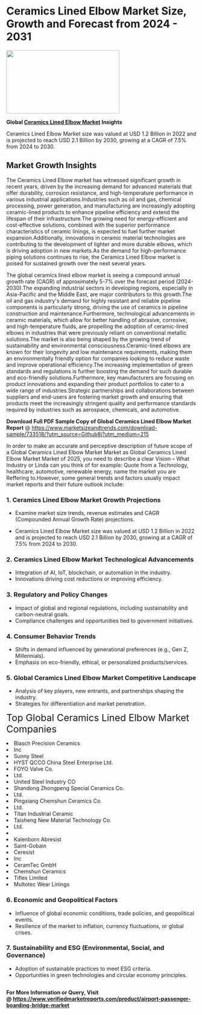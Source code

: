 <H1>Ceramics Lined Elbow Market Size, Growth and Forecast from 2024 - 2031</H1><img class="aligncenter size-medium wp-image-584254" src="https://thirdeyenews.in/wp-content/uploads/2024/09/Global-Market-Research-300x168.jpeg" alt="" width="300" height="168" /><p><strong>Global&nbsp;<a href="https://www.marketsizeandtrends.com/download-sample/733518/?utm_source=Github8j?utm_medium=215">Ceramics Lined Elbow Market</a> Insights</strong></p><p>Ceramics Lined Elbow Market size was valued at USD 1.2 Billion in 2022 and is projected to reach USD 2.1 Billion by 2030, growing at a CAGR of 7.5% from 2024 to 2030.</p><p><h2>Market Growth Insights</h2> <p>The Ceramics Lined Elbow market has witnessed significant growth in recent years, driven by the increasing demand for advanced materials that offer durability, corrosion resistance, and high-temperature performance in various industrial applications.Industries such as oil and gas, chemical processing, power generation, and manufacturing are increasingly adopting ceramic-lined products to enhance pipeline efficiency and extend the lifespan of their infrastructure.The growing need for energy-efficient and cost-effective solutions, combined with the superior performance characteristics of ceramic linings, is expected to fuel further market expansion.Additionally, innovations in ceramic material technologies are contributing to the development of lighter and more durable elbows, which is driving adoption in new markets.As the demand for high-performance piping solutions continues to rise, the Ceramics Lined Elbow market is poised for sustained growth over the next several years.</p> <p>The global ceramics lined elbow market is seeing a compound annual growth rate (CAGR) of approximately 5-7% over the forecast period (2024-2030).The expanding industrial sectors in developing regions, especially in Asia-Pacific and the Middle East, are major contributors to this growth.The oil and gas industry's demand for highly resistant and reliable pipeline components is particularly strong, driving the use of ceramics in pipeline construction and maintenance.Furthermore, technological advancements in ceramic materials, which allow for better handling of abrasive, corrosive, and high-temperature fluids, are propelling the adoption of ceramic-lined elbows in industries that were previously reliant on conventional metallic solutions.The market is also being shaped by the growing trend of sustainability and environmental consciousness.Ceramic-lined elbows are known for their longevity and low maintenance requirements, making them an environmentally friendly option for companies looking to reduce waste and improve operational efficiency.The increasing implementation of green standards and regulations is further boosting the demand for such durable and eco-friendly solutions.Furthermore, key manufacturers are focusing on product innovations and expanding their product portfolios to cater to a wide range of industries.Strategic partnerships and collaborations between suppliers and end-users are fostering market growth and ensuring that products meet the increasingly stringent quality and performance standards required by industries such as aerospace, chemicals, and automotive.<p><span class=""><strong>Download Full PDF Sample Copy of Global Ceramics Lined Elbow Market Report</strong> @ <a href="https://www.marketsizeandtrends.com/download-sample/733518/?utm_source=Github8j?utm_medium=215" target="_blank">https://www.marketsizeandtrends.com/download-sample/733518/?utm_source=Github8j?utm_medium=215</a></span></p><p>In order to make an accurate and perceptive description of future scope of a Global&nbsp;Ceramics Lined Elbow Market Market as Global&nbsp;Ceramics Lined Elbow Market Market of 2025, you need to describe a clear Vision &ndash; What Industry or Linda can you think of for example: Quote from a Technology, healthcare, automotive, renewable energy, name the market you are Reffering to.However, some general trends and factors usually impact market reports and their future outlook include:</p><h3>1.&nbsp;<strong>Ceramics Lined Elbow Market Growth Projections</strong></h3><ul><li>Examine market size trends, revenue estimates and CAGR (Compounded Annual Growth Rate) projections.</li><li><p>Ceramics Lined Elbow Market size was valued at USD 1.2 Billion in 2022 and is projected to reach USD 2.1 Billion by 2030, growing at a CAGR of 7.5% from 2024 to 2030.</p></li></ul><h3>2.&nbsp;<strong>Ceramics Lined Elbow Market Technological Advancements</strong></h3><ul><li>Integration of AI, IoT, blockchain, or automation in the industry.</li><li>Innovations driving cost reductions or improving efficiency.</li></ul><h3>3.&nbsp;<strong>Regulatory and Policy Changes</strong></h3><ul><li>Impact of global and regional regulations, including sustainability and carbon-neutral goals.</li><li>Compliance challenges and opportunities tied to government initiatives.</li></ul><h3>4.&nbsp;<strong>Consumer Behavior Trends</strong></h3><ul><li>Shifts in demand influenced by generational preferences (e.g., Gen Z, Millennials).</li><li>Emphasis on eco-friendly, ethical, or personalized products/services.</li></ul><h3>5.&nbsp;<strong>Global Ceramics Lined Elbow Market Competitive Landscape</strong></h3><ul><li>Analysis of key players, new entrants, and partnerships shaping the industry.</li><li>Strategies for differentiation and market penetration.</li></ul><p data-pm-slice="1 1 []"><span style="color: inherit; font-family: inherit; font-size: 25px;">Top Global Ceramics Lined Elbow Market Companies</span></p><div class="" data-test-id=""><p><li>Blasch Precision Ceramics</li><li> Inc</li><li> Sunny Steel</li><li> HYST QCCO China Steel Enterprise Ltd.</li><li> FOYO Valve Co.</li><li>Ltd.</li><li> United Steel Industry CO</li><li> Shandong Zhongpeng Special Ceramics Co.</li><li> Ltd.</li><li> Pingxiang Chemshun Ceramics Co.</li><li>Ltd.</li><li> Titan Industrial Ceramic</li><li> Taisheng New Material Technology Co.</li><li> Ltd.</li><li></li><li> Kalenborn Abresist</li><li> Saint-Gobain</li><li> Ceresist</li><li> Inc</li><li> CeramTec GmbH</li><li> Chemshun Ceramics</li><li> Tiflex Limited</li><li> Multotec Wear Linings</li></p></div><h3>6.&nbsp;<strong>Economic and Geopolitical Factors</strong></h3><ul><li>Influence of global economic conditions, trade policies, and geopolitical events.</li><li>Resilience of the market to inflation, currency fluctuations, or global crises.</li></ul><h3>7.&nbsp;<strong>Sustainability and ESG (Environmental, Social, and Governance)</strong></h3><ul><li>Adoption of sustainable practices to meet ESG criteria.</li><li>Opportunities in green technologies and circular economy principles.</li></ul><h2><strong style="font-size: 14px;">For More Information or Query, Visit @&nbsp;</strong><a style="background-color: #ffffff; font-size: 14px;" href="https://www.marketsizeandtrends.com/report/ceramics-lined-elbow-market/" target="_blank">https://www.verifiedmarketreports.com/product/airport-passenger-boarding-bridge-market</a></h2>